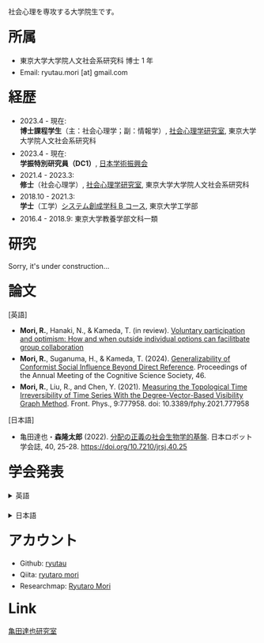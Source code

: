 社会心理を専攻する大学院生です。

# 所属

- 東京大学大学院人文社会系研究科 博士 1 年
- Email: ryutau.mori [at] gmail.com

# 経歴

- 2023.4 - 現在:<br>
  **博士課程学生**（主：社会心理学；副：情報学）, [社会心理学研究室](http://www.utokyo-socpsy.com/index.html), 東京大学大学院人文社会系研究科
- 2023.4 - 現在:<br>
  **学振特別研究員（DC1）**, [日本学術振興会](https://www.jsps.go.jp/)
- 2021.4 - 2023.3:<br>
  **修士**（社会心理学）, [社会心理学研究室](http://www.utokyo-socpsy.com/index.html), 東京大学大学院人文社会系研究科
- 2018.10 - 2021.3:<br>
  **学士**（工学）[システム創成学科 B コース](https://www.si.t.u-tokyo.ac.jp/course/sdm/), 東京大学工学部
- 2016.4 - 2018.9: 東京大学教養学部文科一類

# 研究

Sorry, it's under construction...

# 論文

[英語]

- **Mori, R.**, Hanaki, N., & Kameda, T. (in review). [Voluntary participation and optimism: How and when outside individual options can facilitbate group collaboration](https://doi.org/10.21203/rs.3.rs-3300738/v3)
- **Mori, R.**, Suganuma, H., & Kameda, T. (2024). [Generalizability of Conformist Social Influence Beyond Direct Reference](https://escholarship.org/uc/item/0rc7j70p). Proceedings of the Annual Meeting of the Cognitive Science Society, 46.
- **Mori, R.**, Liu, R., and Chen, Y. (2021). [Measuring the Topological Time Irreversibility of Time Series With the Degree-Vector-Based Visibility Graph Method](https://www.frontiersin.org/articles/10.3389/fphy.2021.777958/full). Front. Phys., 9:777958. doi: 10.3389/fphy.2021.777958

[日本語]

- 亀田達也・**森隆太郎** (2022). [分配の正義の社会生物学的基盤](https://www.jstage.jst.go.jp/article/jrsj/40/1/40_40_25/_article/-char/ja/). 日本ロボット学会誌, 40, 25-28. https://doi.org/10.7210/jrsj.40.25

# 学会発表

<details>
<summary>英語</summary>
<ul>
    <li><a href="https://cognitivesciencesociety.org/cogsci-2024/">Proceedings of the Annual Meeting of the Cognitive Science Society, 46</a>., Rotterdam, NDL (2024; Poster).</li>
    <li><a href="https://socialdilemma.com/icsd2024/">International Conference on Social Dilemmas 2024</a>, Leiden, NDL (2024).</li>
</ul>
</details>

<details>
<summary>日本語</summary>
<ul>
    <li>菅沼秀蔵・隅田莉央・<strong>森隆太郎</strong>「『選択のオーバーロード』の形式モデルの提案」, <a href="https://pub.confit.atlas.jp/ja/event/jpa2024/presentation/1A-82">日本心理学会第88回大会</a>, ポスター発表, 熊本, 2024年9月.</li>
    <li><strong>森隆太郎</strong>・菅沼秀蔵・亀田達也「情報的な同調は、似て異なる状況に波及するほど深いか？」, <a href="https://pub.confit.atlas.jp/ja/event/jpa2024/presentation/3A-13">日本心理学会第88回大会</a>, ポスター発表, 熊本, 2024年9月.</li>
    <li><strong>森隆太郎</strong>・花木伸行・亀田達也「リアルタイム下の協働における能動と応報」, <a href="https://www.socialpsychology.jp/conf2024/">日本社会心理学会第65回大会</a>, 口頭発表, 東京, 2024年9月.</li>
    <li>金惠璘・<strong>森隆太郎</strong>・Hugo Mercier・亀田達也「社会情報は政治的偏見に基づくバイアスを低減できるか？」, <a href="https://confit.atlas.jp/guide/event/jpa2023/subject/1P262-268-07/advanced">日本心理学会第87回大会</a>, ポスター発表, 神戸, 2024年9月. <span class="award">特別優秀発表賞</span></li>
    <li><strong>森隆太郎</strong>・髙橋茉優・花木伸行・亀田達也「リアルタイムな協働における能動的な協力行動と返報」, <a href="https://www.kochi-tech.ac.jp/jgda69th/index.html">日本グループ・ダイナミックス学会第69回大会</a>, Short Speech, 高知, 2023年9月. <span class="award">優秀学会発表賞（ショートスピーチ部門）</span></li>
    <li><strong>森隆太郎</strong>・髙橋茉優・花木伸行・亀田達也「リアルタイムの囚人のジレンマにおける能動的な協力行動と返報」, <a href="https://www.socialpsychology.jp/conf2023/">日本社会心理学会第64回大会</a>, ポスター発表, 東京, 2023年9月.</li>
    <li>金惠璘・<strong>森隆太郎</strong>・Hugo Mercier・亀田達也「社会情報は政治的偏見に基づくバイアスを低減できるか？－情報カスケードパラダイムを用いた実験的検討」<a href="https://sites.google.com/hbesj.org/conf2022sapporo/">人間行動進化学会第15回大会</a>, 口頭発表, 北海道, 2022年12月. <span class="award">若手発表賞</span></li>
    <li><strong>森隆太郎</strong>・花木伸行・亀田達也「離れうることは集まることを助けるか?ー閾値型公共財ゲーム実験を通じた検討ー」<a href="https://sites.google.com/hbesj.org/conf2022sapporo/">人間行動進化学会第15回大会</a>, 口頭発表, 北海道, 2022年12月.</li>
    <li><strong>森隆太郎</strong>・花木伸行・亀田達也「集合行為を支える自主的な参加のメカニズムの検討」, <a href="https://www.socialpsychology.jp/conf2022/">日本社会心理学会第63回大会</a>, ポスター発表, 東京, 2022年9月.</li>
    <li><strong>森隆太郎</strong>・花木伸行・亀田達也「自主的に始まることは集合行為をどう変えるか」, <a href="https://sites.google.com/view/ess24/">第24回実験社会科学カンファレンス</a>, オンライン開催, 2022年1月. <span class="award">若手発表賞</span></li>
    <li><strong>森隆太郎</strong>・亀田達也「新たなシグナルが人間社会に普及する過程の実証的検討-飲食店の新型コロナ対策ステッカー制度を例にとって-」, <a href="https://sites.google.com/hbesj.org/hbes-j2021online/home">日本人間行動進化学会第14回大会</a>, オンライン開催, 2021年12月.</li>
    <li><strong>森隆太郎</strong>・亀田達也「チープなシグナルは人間社会でどう普及するか？-飲食店の新型コロナ対策ステッカー制度を例にとって-」, <a href="https://www.socialpsychology.jp/conf2021/">日本社会心理学会第62回大会</a>, オンライン開催, 2021年8月.</li>
</ul>
</details>

# アカウント

- Github: [ryutau](https://github.com/ryutau)
- Qiita: [ryutaro mori](https://qiita.com/ryutau)
- Researchmap: [Ryutaro Mori](https://researchmap.jp/ryutaromori)

# Link

[亀田達也研究室](http://www.tatsuyakameda.com/)

<style>
    li {
        margin-bottom: 6px;
    }
    .award {
        color: #F56960;
        font-weight: bold;
    }
    details {
        margin-bottom: 20px;
    }
    h1 {
        margin-top: 20px;
    }
</style>
